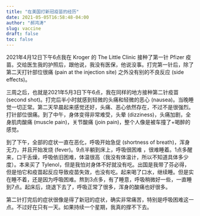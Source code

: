 ```yaml
---
title: "在美国打新冠疫苗的经历"
date: 2021-05-05T16:58:48-04:00
author: "郝鸿涛"
slug: vaccine
draft: false
toc: false
---
```

2021年4月12日下午6点我在 Kroger 的 The Little Clinic 接种了第一针 Pfizer 疫苗。交给医生我的护照后，跟他说，我没有医保，他说没事。打完第一针后，除了第二天打针部位很痛 (pain at the injection site) 之外没有别的不良反应 (side effects)。

三周之后，也就是2021年5月3日下午6点，我在同样的地方接种第二针疫苗 (second shot)。打完后半小时就感到轻微的头痛和轻微的恶心 (nausea)。当晚睡觉一切正常。第二天早晨起来感觉还好，头痛、恶心依然存在，不过不是很强烈。打针部位很痛。到了中午，身体变得非常难受，头晕 (dizziness)，头痛加剧，全身肌肉酸痛 (muscle pain)，关节酸痛 (join pain)，整个人像是被车撞了+喝醉的感觉。

到了下午，全部的症状一直在恶化，呼吸开始急促 (shortness of breath)，浑身无力，并且开始发烧 (fever)。9点半躺到床上，呼吸很困难 ，很难睡着。1点多醒来，口干舌燥，呼吸依旧困难，体温很高（我没有体温计，所以不知道具体多少度）。本来买了 Tylenol，但是我怕对身体不好就没有吃。出国是我带了芬必得，但是怕它和疫苗起反应导致疫苗失效，也没有吃。起来喝了口水，继续睡。但是实在睡不着，还是因为呼吸困难。熬到3点多，有了睡意，呼吸稍微好一些，一直睡到7点。起床后，烧退下去了，呼吸正常了很多，浑身的酸痛也好很多。

第二针打完后的症状很像是得了新冠的症状，确实非常痛苦，特别是呼吸困难这一点。不过好在只有一天。如果持续一个星期，我真的撑不下去。